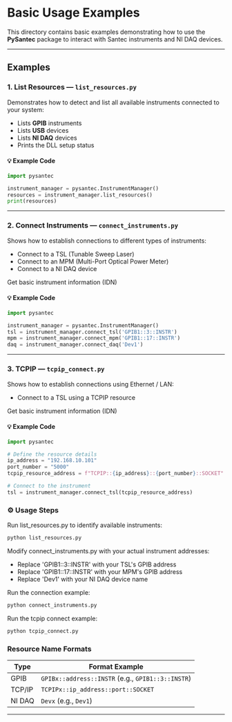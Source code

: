 # Basic Usage Examples

This directory contains basic examples demonstrating how to use the **PySantec** package to interact with Santec instruments and NI DAQ devices.

---

## Examples

### 1. List Resources — `list_resources.py`

Demonstrates how to detect and list all available instruments connected to your system:

- Lists **GPIB** instruments  
- Lists **USB** devices  
- Lists **NI DAQ** devices  
- Prints the DLL setup status  

#### 💡 Example Code
```python
import pysantec

instrument_manager = pysantec.InstrumentManager()
resources = instrument_manager.list_resources()
print(resources)
```

---

### 2. Connect Instruments — `connect_instruments.py`

Shows how to establish connections to different types of instruments:

- Connect to a TSL (Tunable Sweep Laser)
- Connect to an MPM (Multi-Port Optical Power Meter)
- Connect to a NI DAQ device

Get basic instrument information (IDN)

#### 💡 Example Code
```python
import pysantec

instrument_manager = pysantec.InstrumentManager()
tsl = instrument_manager.connect_tsl('GPIB1::3::INSTR')
mpm = instrument_manager.connect_mpm('GPIB1::17::INSTR')
daq = instrument_manager.connect_daq('Dev1')
```

---

### 3. TCPIP — `tcpip_connect.py`

Shows how to establish connections using Ethernet / LAN:

- Connect to a TSL using a TCPIP resource

Get basic instrument information (IDN)

#### 💡 Example Code
```python
import pysantec

# Define the resource details
ip_address = "192.168.10.101"
port_number = "5000"
tcpip_resource_address = f"TCPIP::{ip_address}::{port_number}::SOCKET"

# Connect to the instrument
tsl = instrument_manager.connect_tsl(tcpip_resource_address)
```

### ⚙️ Usage Steps

Run list_resources.py to identify available instruments:

```bash
python list_resources.py
```

Modify connect_instruments.py with your actual instrument addresses:

- Replace 'GPIB1::3::INSTR' with your TSL's GPIB address
- Replace 'GPIB1::17::INSTR' with your MPM's GPIB address
- Replace 'Dev1' with your NI DAQ device name

Run the connection example:

```bash
python connect_instruments.py
```

Run the tcpip connect example:

```bash
python tcpip_connect.py
```

### Resource Name Formats

| Type    | Format Example                                    |
|---------|---------------------------------------------------|
| GPIB    | `GPIBx::address::INSTR` (e.g., `GPIB1::3::INSTR`) |
| TCP/IP  | `TCPIPx::ip_address::port::SOCKET`                |
| NI DAQ  | `Devx` (e.g., `Dev1`)                             |

---